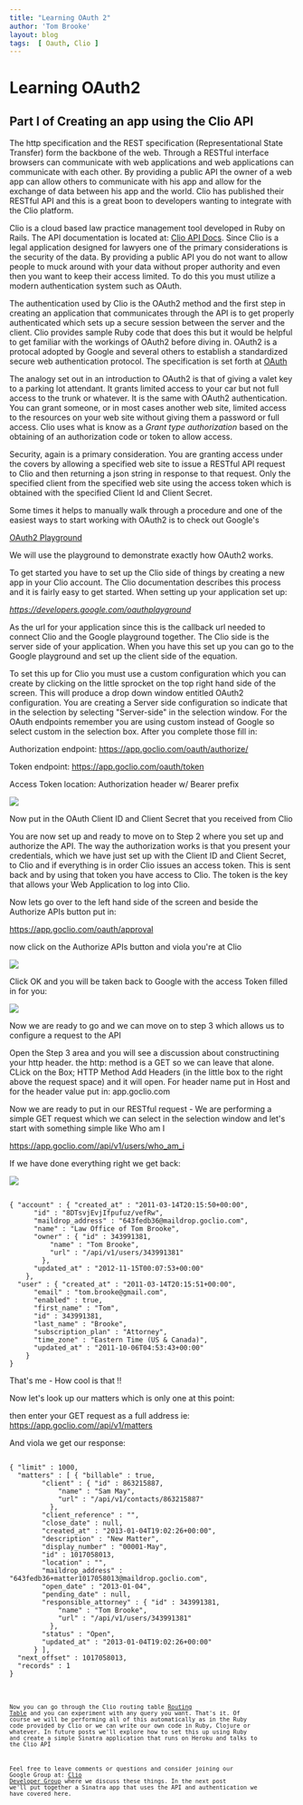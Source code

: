 ```yaml
---
title: "Learning OAuth 2"
author: 'Tom Brooke'
layout: blog
tags:  [ Oauth, Clio ]
---
```



# Learning OAuth2
## Part I  of Creating an app using the Clio API

The http specification and the REST specification (Representational State Transfer) form the backbone of the web. Through a RESTful interface browsers can communicate with web applications and web applications can communicate with each other. By providing a public API the owner of a web app can allow others to communicate with his app and allow for the exchange of data between his app and the world. Clio has published their RESTful API and this is a great boon to developers wanting to integrate with the Clio platform. 

Clio is a cloud based law practice management tool developed in Ruby on Rails. The API documentation is located at: [Clio API Docs](http://api-docs.goclio.com/v1/index.html). Since Clio is a legal application designed for lawyers one of the primary considerations is the security of the data. By providing a public API you do not want to allow people to muck around with your data without proper authority and even then you want to keep their access limited. To do this you must utilize a modern authentication system such as OAuth.


 The authentication used by Clio is the OAuth2 method and the first step in creating an application that communicates through the API is to get properly authenticated which sets up a secure session between the server and the client. Clio provides sample Ruby code that does this but it would be helpful to get familiar with the workings of OAuth2 before diving in. OAuth2 is a protocal adopted by Google and several others to establish a standardized secure web authentication protocol. The specification is set forth at [OAuth](http://oauth.net/2/)

The analogy set out in an introduction to OAuth2 is that of giving a valet key to a parking lot attendant. It grants limited access to your car but not full access to the trunk or whatever. It is the same with OAuth2 authentication. You can grant someone, or in most cases another web site, limited access to the resources on your web site without giving them a password or full access. Clio uses what is know as a *Grant type authorization* based on the obtaining of an authorization code or token to allow access. 

Security, again is a primary consideration. You are granting access under the covers by allowing a specified web site to issue a RESTful API request to Clio and then returning a json string in response to that request. Only the specified client from the specified web site using the access token which is obtained with the specified Client Id and Client Secret.


Some times it helps to manually walk through a procedure and one of the easiest ways to start working with OAuth2 is to check out Google's


[OAuth2 Playground](https://developers.google.com/oauthplayground/)


 We will use the playground to demonstrate exactly how OAuth2 works.


To get started you have to set up the Clio side of things by creating a new app in your Clio account. The Clio documentation describes this process and it is fairly easy to get started. When setting up your application set up:

 *https://developers.google.com/oauthplayground* 

As the url for your application since this is the callback url needed to connect Clio and the Google playground together. The Clio side is the server side of your application. When you have this set up you can go to the Google playground and set up the client side of the equation. 

To set this up for Clio you must use a custom configuration which you can create by clicking on the little sprocket on the top right hand side of the screen. This will produce a drop down window entitled OAuth2 configuration. You are creating a Server side configuration so indicate that in the selection by selecting "Server-side" in the selection window.  For the OAuth endpoints remember you are using custom instead of Google so select custom in the selection box. After you complete those fill in:

Authorization endpoint: https://app.goclio.com/oauth/authorize/

Token endpoint: https://app.goclio.com/oauth/token

Access Token location: Authorization header w/ Bearer prefix

![](/blog/assets/setup.png)

Now put in the OAuth Client ID and Client Secret that you received from Clio  


You are now set up and ready to move on to Step 2 where you set up and authorize the API. The way the authorization works is that you present your credentials, which we have just set up with the Client ID and Client Secret, to Clio and if everything is in order Clio issues an access token. This is sent back and by using that token you have access to Clio. The token is the key that allows your Web Application to log into Clio.

Now lets go over to the left hand side of the screen and beside the Authorize APIs button put in:

https://app.goclio.com/oauth/approval


now click on the Authorize APIs button and viola you're at Clio

![](/blog/assets/ClioConnect.png)

Click OK and you will be taken back to Google with the access Token filled in for you:

![](/blog/assets/connected.png)

Now we are ready to go and we can move on to step 3 which allows us to configure a request to the API 

Open the Step 3 area and you will see a discussion about constructining your http header. the http: method is a GET so we can leave that alone. CLick on the Box; HTTP Method Add Headers (in the little box to the right  above the request space) and it will open. For header name put in Host and for the header value put in:  app.goclio.com

Now we are ready to put in our RESTful request - We are performing a simple GET request which we can select in the selection window and let's start with something simple like Who am I 

https://app.goclio.com//api/v1/users/who_am_i


If we have done everything right we get back:

![](/blog/assets/Me.png)

<pre><code>
{ "account" : { "created_at" : "2011-03-14T20:15:50+00:00",
      "id" : "8DTsvjEvjIfpufuz/vefRw",
      "maildrop_address" : "643fedb36@maildrop.goclio.com",
      "name" : "Law Office of Tom Brooke",
      "owner" : { "id" : 343991381,
          "name" : "Tom Brooke",
          "url" : "/api/v1/users/343991381"
        },
      "updated_at" : "2012-11-15T00:07:53+00:00"
    },
  "user" : { "created_at" : "2011-03-14T20:15:51+00:00",
      "email" : "tom.brooke@gmail.com",
      "enabled" : true,
      "first_name" : "Tom",
      "id" : 343991381,
      "last_name" : "Brooke",
      "subscription_plan" : "Attorney",
      "time_zone" : "Eastern Time (US & Canada)",
      "updated_at" : "2011-10-06T04:53:43+00:00"
    }
}
</pre></code>

That's me - How cool is that !! 

Now let's look up our matters which is only one at this point:

then enter your GET request as a full address ie: https://app.goclio.com//api/v1/matters 

And viola we get our response:

<pre><code>
{ "limit" : 1000,
  "matters" : [ { "billable" : true,
        "client" : { "id" : 863215887,
            "name" : "Sam May",
            "url" : "/api/v1/contacts/863215887"
          },
        "client_reference" : "",
        "close_date" : null,
        "created_at" : "2013-01-04T19:02:26+00:00",
        "description" : "New Matter",
        "display_number" : "00001-May",
        "id" : 1017058013,
        "location" : "",
        "maildrop_address" : "643fedb36+matter1017058013@maildrop.goclio.com",
        "open_date" : "2013-01-04",
        "pending_date" : null,
        "responsible_attorney" : { "id" : 343991381,
            "name" : "Tom Brooke",
            "url" : "/api/v1/users/343991381"
          },
        "status" : "Open",
        "updated_at" : "2013-01-04T19:02:26+00:00"
      } ],
  "next_offset" : 1017058013,
  "records" : 1
}
</pre><code>

Now you can go through the Clio routing table
[Routing Table](http://api-docs.goclio.com/http-routingtable.html) and you can experiment with any query you want. That's it. Of course we will be performing all of this automatically as in the Ruby code provided by Clio or we can write our own code in Ruby, Clojure or whatever. In future posts we'll explore how to set this up using Ruby and create a simple Sinatra application that runs on Heroku and talks to the Clio API 


Feel free to leave comments or questions and consider joining our Google Group at: [Clio Developer Group](https://groups.google.com/forum/?fromgroups=#!forum/clio-developers) where we discuss these things. In the next post we'll put together a Sinatra app that uses the API and authentication we have covered here.

 
